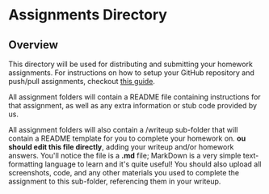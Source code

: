# Assignments Directory

## Overview

This directory will be used for distributing and submitting your homework assignments. For instructions on how to setup your GitHub repository and push/pull assignments, checkout [this guide](../guides/git_instructions.md).

All assignment folders will contain a README file containing instructions for that assignment, as well as any extra information or stub code provided by us.

All assignment folders will also contain a /writeup sub-folder that will contain a README template for you to complete your homework on. **ou should edit this file directly**, adding your writeup and/or homework answers. You'll notice the file is a **.md** file; MarkDown is a very simple text-formatting language to learn and it's quite useful! You should also upload all screenshots, code, and any other materials you used to complete the assignment to this sub-folder, referencing them in your writeup.
